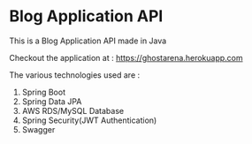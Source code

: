 # Blog Application API

This is a Blog Application API made in Java


Checkout the application at : https://ghostarena.herokuapp.com

The various technologies used are :

1. Spring Boot
2. Spring Data JPA
3. AWS RDS/MySQL Database
4. Spring Security(JWT Authentication)
5. Swagger